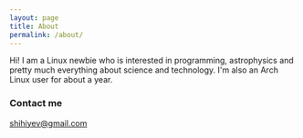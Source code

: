 ```yaml
---
layout: page
title: About
permalink: /about/
---
```

Hi! I am a Linux newbie who is interested in programming, astrophysics and pretty much everything about science and technology. I'm also an Arch Linux user for about a year.  

### Contact me

[shihiyev@gmail.com](mailto:shihiyev@gmail.com)

